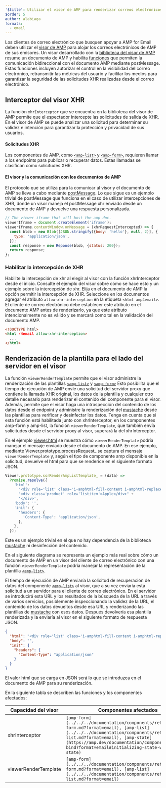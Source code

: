 ```yaml
---
'$title': Utilizar el visor de AMP para renderizar correos electrónicos
$order: 5
author: alabiaga
formats:
  - email
---
```


Los clientes de correo electrónico que busquen apoyar a AMP for Email deben utilizar el [visor de AMP](https://github.com/ampproject/amphtml/blob/master/extensions/amp-viewer-integration/integrating-viewer-with-amp-doc-guide.md) para alojar los correos electrónicos de AMP de sus emisores. Un visor desarrollado con la [biblioteca del visor de AMP](https://github.com/ampproject/amphtml/tree/master/extensions/amp-viewer-integration) resume un documento de AMP y habilita [funciones](https://github.com/ampproject/amphtml/blob/master/extensions/amp-viewer-integration/CAPABILITIES.md) que permiten la comunicación bidireccional con el documento AMP mediante postMessage. Estas funciones incluyen autorizar el control en la visibilidad del correo electrónico, retransmitir las métricas del usuario y facilitar los medios para garantizar la seguridad de las solicitudes XHR realizadas desde el correo electrónico.

## Interceptor del visor XHR

La función `xhrInterceptor` que se encuentra en la biblioteca del visor de AMP permite que el espectador intercepte las solicitudes de salida de XHR. En el visor de AMP se puede analizar una solicitud para determinar su validez e intención para garantizar la protección y privacidad de sus usuarios.

#### Solicitudes XHR

Los componentes de AMP, como [`<amp-list>`](../../../documentation/components/reference/amp-list.md?format=email) y [`<amp-form>`](../../../documentation/components/reference/amp-form.md?format=email), requieren llamar a los endpoints para publicar o recuperar datos. Estas llamadas se clasifican como solicitudes XHR.

#### El visor y la comunicación con los documentos de AMP

El protocolo que se utiliza para la comunicar al visor y el documento de AMP se lleva a cabo mediante [postMessage](https://developer.mozilla.org/en-US/docs/Web/API/Window/postMessage). Lo que sigue es un ejemplo trivial de postMessage que funciona en el caso de utilizar intercepciones de XHR, donde un visor maneja el postMessage xhr enviado desde un documento de AMP y devuelve una respuesta personalizada.

```js
// The viewer iframe that will host the amp doc.
viewerIframe = document.createElement('iframe');
viewerIframe.contentWindow.onMessage = (xhrRequestIntercepted) => {
  const blob = new Blob([JSON.stringify({body: 'hello'}, null, 2)], {
    type: 'application/json',
  });
  const response = new Reponse(blob, {status: 200});
  return response;
};
```

### Habilitar la intercepción de XHR

Habilite la intercepción de xhr al elegir al visor con la función xhrInterceptor desde el inicio. Consulte el ejemplo del visor sobre cómo se hace esto y un ejemplo sobre la intercepción de xhr. Elija en el documento de AMP la opción permitir la intercepción de XHR. Seleccione en los documentos agregar el atributo `allow-xhr-interception` en la etiqueta `<html amp4email>`. El cliente de correo electrónico debe establecer este atributo en el documento AMP antes de renderizarlo, ya que este atributo intencionalmente no es válido y se marcará como tal en la validación del documento AMP.

```html
<!DOCTYPE html>
<html ⚡4email allow-xhr-interception>
  ...
</html>
```

## Renderización de la plantilla para el lado del servidor en el visor

La función `viewerRenderTemplate` permite que el visor administre la renderización de las plantillas [`<amp-list>`](../../../documentation/components/reference/amp-list.md?format=email) y [`<amp-form>`](../../../documentation/components/reference/amp-form.md?format=email) Esto posibilita que el tiempo de ejecución de AMP envíe una solicitud del servidor proxy que contiene la llamada XHR original, los datos de la plantilla y cualquier otro detalle necesario para renderizar el contenido del componente para el visor. Además, permite que el visor haga una introspección del contenido de los datos desde el endpoint y administre la renderización del [mustache](https://mustache.github.io/) desde las plantillas para verificar y desinfectar los datos. Tenga en cuenta que si esta función está habilitada junto con xhrInterceptor, en los componentes amp-form y amp-list, la función `viewerRenderTemplate`, que también envía solicitudes desde el servidor proxy al visor, superará la del xhrInterceptor.

En el ejemplo [viewer.html](https://github.com/ampproject/amphtml/blob/master/examples/viewer.html) se muestra cómo `viewerRenderTemplate` podría manejar el mensaje enviado desde el documento de AMP. En ese ejemplo, mediante Viewer.prototype.processRequest\_ se captura el mensaje `viewerRenderTemplate` y, según el tipo de componente amp disponible en la solicitud, devuelve el html para que se renderice en el siguiente formato JSON.

```js
Viewer.prototype.ssrRenderAmpListTemplate_ = (data) =>
  Promise.resolve({
    'html':
      "<div role='list' class='i-amphtml-fill-content i-amphtml-replaced-content'>" +
      "<div class='product' role='listitem'>Apple</div>" +
      '</div>',
    'body': '',
    'init': {
      'headers': {
        'Content-Type': 'application/json',
      },
    },
  });
```

Este es un ejemplo trivial en el que no hay dependencia de la biblioteca [mustache](https://mustache.github.io/) ni desinfección del contenido.

En el siguiente diagrama se representa un ejemplo más real sobre cómo un documento de AMP en un visor del cliente de correo electrónico con una función `viewerRenderTemplate` podría manejar la representación de la plantilla [`<amp-list>`](../../../documentation/components/reference/amp-list.md?format=email).

<amp-img alt="Viewer render template diagram" layout="responsive" width="372" height="279" src="/static/img/docs/viewer_render_template_diagram.png"></amp-img>

El tiempo de ejecución de AMP enviaría la solicitud de recuperación de datos del componente [`<amp-list>`](../../../documentation/components/reference/amp-list.md?format=email) al visor, que a su vez enviaría esta solicitud a un servidor para el cliente de correo electrónico. En el servidor se introducirá esta URL y los resultados de la búsqueda de la URL a través de varios servicios, posiblemente inspeccionando la validez de la URL, el contenido de los datos devueltos desde esa URL y renderizando las plantillas de [mustache](https://mustache.github.io/) con esos datos. Después devolvería esa plantilla renderizada y la enviaría al visor en el siguiente formato de respuesta JSON.

```json
{
  "html": "<div role='list' class='i-amphtml-fill-content i-amphtml-replaced-content'> <div class='product' role='listitem'>List item 1</div> <div class='product' role='listitem'>List item 2</div> </div>",
  "body": "",
  "init": {
    "headers": {
      "Content-Type": "application/json"
    }
  }
}
```

El valor html que se carga en JSON será lo que se introduzca en el documento de AMP para su renderización.

En la siguiente tabla se describen las funciones y los componentes afectados:

<table>
  <thead>
    <tr>
      <th width="30%">Capacidad del visor</th>
      <th>Componentes afectados</th>
    </tr>
  </thead>
  <tbody>
    <tr>
      <td>xhrInterceptor</td>
      <td><code>[amp-form](../../../documentation/components/reference/amp-form.md?format=email), [amp-list](../../../documentation/components/reference/amp-list.md?format=email), [amp-state](https://amp.dev/documentation/components/amp-bind?format=email#initializing-state-with-amp-state)</code></td>
    </tr>
     <tr>
       <td>viewerRenderTemplate</td>
       <td><code>[amp-form](../../../documentation/components/reference/amp-form.md?format=email), [amp-list](../../../documentation/components/reference/amp-list.md?format=email)</code></td>
    </tr>
  </tbody>
</table>
